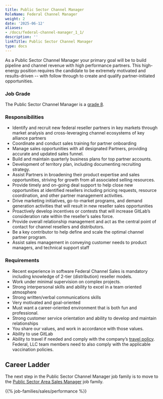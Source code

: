 ```yaml
---
title: Public Sector Channel Manager
RoleName: Federal Channel Manager
weight: 2
date: '2025-06-12'
aliases:
- /docs/federal-channel-manager_1_1/
description: ''
linkTitle: Public Sector Channel Manager
type: docs
---
```


As a Public Sector Channel Manager your primary goal will be to build pipeline and channel revenue with high performance partners. This high-energy position requires the candidate to be extremely motivated and results-driven -- with follow through to create and qualify partner-initiated opportunities.

### Job Grade

The Public Sector Channel Manager is a [grade 8](/handbook/total-rewards/compensation/compensation-calculator/#gitlab-job-grades).

### Responsibilities

- Identify and recruit new federal reseller partners in key markets through market analysis and cross-leveraging channel ecosystems of key alliance partners
- Coordinate and conduct sales training for partner onboarding
- Manage sales opportunities with all designated Partners, providing accurate and updated sales funnel.
- Build and maintain quarterly business plans for top partner accounts.
- Development of territory plan, including documenting recruiting strategy.
- Assist Partners in broadening their product expertise and sales opportunities, striving for growth from all associated selling resources.
- Provide timely and on-going deal support to help close new opportunities at identified resellers including pricing requests, resource coordination, and other partner management activities.
- Drive marketing initiatives, go-to-market programs, and demand generation activities that will result in new reseller sales opportunities
- Proactively develop incentives or contests that will increase GitLab’s consideration rate within the reseller’s sales force.
- Provide overall relationship management and act as the central point of contact for channel resellers and distributors.
- Be a key contributor to help define and scale the optimal channel partner program.
- Assist sales management in conveying customer needs to product managers, and technical support staff

### Requirements

- Recent experience in software Federal Channel Sales is mandatory including knowledge of 2-tier (distribution) reseller models.
- Work under minimal supervision on complex projects.
- Strong interpersonal skills and ability to excel in a team oriented atmosphere
- Strong written/verbal communications skills
- Very motivated and goal-oriented
- Must want a career-oriented environment that is both fun and professional.
- Strong customer service orientation and ability to develop and maintain relationships
- You share our values, and work in accordance with those values.
- Ability to use GitLab
- Ability to travel if needed and comply with the company’s [travel policy](/handbook/travel/#travel-guidance-covid-19). Federal, LLC team members need to also comply with the applicable vaccination policies.

## Career Ladder

The next step in the Public Sector Channel Manager job family is to move to the [Public Sector Area Sales Manager](/job-families/sales/area-sales-manager) job family.

{{% job-families/sales/performance %}}
